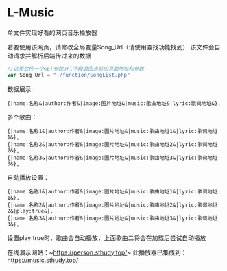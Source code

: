 # L-Music
单文件实现好看的网页音乐播放器

若要使用该网页，请修改全局变量Song_Url（请使用查找功能找到）
该文件会自动请求并解析后端传过来的数据

```javascript
//这里会传一个GET参数url字段返回当前的页面地址和参数
var Song_Url = "./function/SongList.php"
```

数据展示:
```
{|name:名称&|author:作者&|image:图片地址&|music:歌曲地址&|lyric:歌词地址&},
```
多个歌曲：
```
{|name:名称1&|author:作者&|image:图片地址&|music:歌曲地址1&|lyric:歌词地址1&},
{|name:名称2&|author:作者&|image:图片地址&|music:歌曲地址2&|lyric:歌词地址2&},
{|name:名称3&|author:作者&|image:图片地址&|music:歌曲地址3&|lyric:歌词地址3&},
```
自动播放设置：
```
{|name:名称1&|author:作者&|image:图片地址&|music:歌曲地址1&|lyric:歌词地址1&},
{|name:名称2&|author:作者&|image:图片地址&|music:歌曲地址2&|lyric:歌词地址2&|play:true&},
{|name:名称3&|author:作者&|image:图片地址&|music:歌曲地址3&|lyric:歌词地址3&},
```
设置play:true时，歌曲会自动播放，上面歌曲二将会在加载后尝试自动播放


在线演示网站：~https://person.sthudy.top/~
此播放器已集成到：https://music.sthudy.top/
